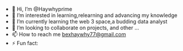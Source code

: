 - 👋 Hi, I’m @Haywhyprime
- 👀 I’m interested in learning,relearning and advancing my knowledge 
- 🌱 I’m currently learning the web 3 space,a budding data analyst
- 💞️ I’m looking to collaborate on projects, and other ...
- 📫 How to reach me bexhaywhy77@gmail.com
- ⚡ Fun fact: 

<!---
Haywhyprime88/Haywhyprime88 is a ✨ special ✨ repository because its `README.md` (this file) appears on your GitHub profile.
You can click the Preview link to take a look at your changes.
--->

